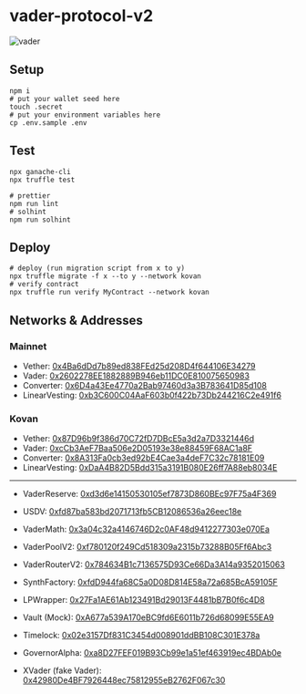# vader-protocol-v2

![vader](./doc/vader.png)

## Setup

```shell
npm i
# put your wallet seed here
touch .secret
# put your environment variables here
cp .env.sample .env
```

## Test

```shell
npx ganache-cli
npx truffle test

# prettier
npm run lint
# solhint
npm run solhint
```

## Deploy

```shell
# deploy (run migration script from x to y)
npx truffle migrate -f x --to y --network kovan
# verify contract
npx truffle run verify MyContract --network kovan
```

## Networks & Addresses

### Mainnet

-   Vether: [0x4Ba6dDd7b89ed838FEd25d208D4f644106E34279](https://etherscan.io/address/0x4Ba6dDd7b89ed838FEd25d208D4f644106E34279)
-   Vader: [0x2602278EE1882889B946eb11DC0E810075650983](https://etherscan.io/address/0x2602278EE1882889B946eb11DC0E810075650983)
-   Converter: [0x6D4a43Ee4770a2Bab97460d3a3B783641D85d108](https://etherscan.io/address/0x6D4a43Ee4770a2Bab97460d3a3B783641D85d108)
-   LinearVesting: [0xb3C600C04AaF603b0f422b73Db244216C2e491f6](https://etherscan.io/address/0xb3C600C04AaF603b0f422b73Db244216C2e491f6)

### Kovan

-   Vether: [0x87D96b9f386d70C72fD7DBcE5a3d2a7D3321446d](https://kovan.etherscan.io/address/0x87D96b9f386d70C72fD7DBcE5a3d2a7D3321446d)
-   Vader: [0xcCb3AeF7Baa506e2D05193e38e88459F68AC1a8F](https://kovan.etherscan.io/address/0xcCb3AeF7Baa506e2D05193e38e88459F68AC1a8F)
-   Converter: [0x8A313Fa0cb3ed92bE4Cae3a4deF7C32c78181E09](https://kovan.etherscan.io/address/0x8A313Fa0cb3ed92bE4Cae3a4deF7C32c78181E09)
-   LinearVesting: [0xDaA4B82D5Bdd315a3191B080E26ff7A88eb8034E](https://kovan.etherscan.io/address/0xDaA4B82D5Bdd315a3191B080E26ff7A88eb8034E)

---

-   VaderReserve: [0xd3d6e14150530105ef7873D860BEc97F75a4F369](https://kovan.etherscan.io/address/0xd3d6e14150530105ef7873D860BEc97F75a4F369)
-   USDV: [0xfd87ba583bd2071713fb5CB12086536a26eec18e](https://kovan.etherscan.io/address/0xfd87ba583bd2071713fb5CB12086536a26eec18e)

-   VaderMath: [0x3a04c32a4146746D2c0AF48d9412277303e070Ea](https://kovan.etherscan.io/address/0x3a04c32a4146746D2c0AF48d9412277303e070Ea)
-   VaderPoolV2: [0xf780120f249Cd518309a2315b73288B05Ff6Abc3](https://kovan.etherscan.io/address/0xf780120f249Cd518309a2315b73288B05Ff6Abc3)
-   VaderRouterV2: [0x784634B1c7136575D93Ce66Da3A14a9352015063](https://kovan.etherscan.io/address/0x784634B1c7136575D93Ce66Da3A14a9352015063)
-   SynthFactory: [0xfdD944fa68C5a0D08D814E58a72a685BcA59105F](https://kovan.etherscan.io/address/0xfdD944fa68C5a0D08D814E58a72a685BcA59105F)
-   LPWrapper: [0x27Fa1AE61Ab123491Bd29013F4481bB7B0f6c4D8](https://kovan.etherscan.io/address/0x27Fa1AE61Ab123491Bd29013F4481bB7B0f6c4D8)

-   Vault (Mock): [0xA677a539A170eBC9fd6E6011b726d68099E55EA9](https://kovan.etherscan.io/address/0xA677a539A170eBC9fd6E6011b726d68099E55EA9)
-   Timelock: [0x02e3157Df831C3454d008901ddBB108C301E378a](https://kovan.etherscan.io/address/0x02e3157Df831C3454d008901ddBB108C301E378a)
-   GovernorAlpha: [0xa8D27FEF019B93Cb99e1a51ef463919ec4BDAb0e](https://kovan.etherscan.io/address/0xa8D27FEF019B93Cb99e1a51ef463919ec4BDAb0e)

-   XVader (fake Vader): [0x42980De4BF7926448ec75812955eB2762F067c30](https://kovan.etherscan.io/address/0x42980De4BF7926448ec75812955eB2762F067c30)
